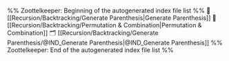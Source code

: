 %% Zoottelkeeper: Beginning of the autogenerated index file list  %%
📄 [[Recursion/Backtracking/Generate Parenthesis|Generate Parenthesis]]
📄 [[Recursion/Backtracking/Permutation & Combination|Permutation & Combination]]
🗂️ [[Recursion/Backtracking/Generate Parenthesis/@IND_Generate Parenthesis|@IND_Generate Parenthesis]]
%% Zoottelkeeper: End of the autogenerated index file list  %%
